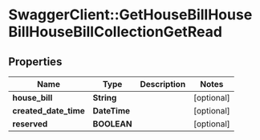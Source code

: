 # SwaggerClient::GetHouseBillHouseBillHouseBillCollectionGetRead

## Properties
Name | Type | Description | Notes
------------ | ------------- | ------------- | -------------
**house_bill** | **String** |  | [optional] 
**created_date_time** | **DateTime** |  | [optional] 
**reserved** | **BOOLEAN** |  | [optional] 


